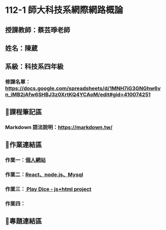 # 112-1 師大科技系網際網路概論
## 授課教師：蔡芸琤老師
## 姓名：陳葳
## 系級：科技系四年級
### 修課名單：https://docs.google.com/spreadsheets/d/1MNH7iG3GNGhw6vn_iMB2jAfw6SHBJ3z0XrtKQ4YCAoM/edit#gid=410074251

## 📌課程筆記區
### Markdown 語法說明：https://markdown.tw/

## 📌作業連結區
### 作業一：[個人網站](https://40971108h.github.io/Myweb/)
### 作業二：[React、node.js、Mysql](https://youtu.be/E8zvgEdHQec)
### 作業三：[ Play Dice - js+html project](https://youtu.be/y8RT01nRllw)
### 作業四：[]()

## 📌專題連結區

